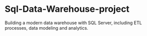 # Sql-Data-Warehouse-project
Building a modern data warehouse with SQL Server, including ETL processes, data modeling and analytics.
